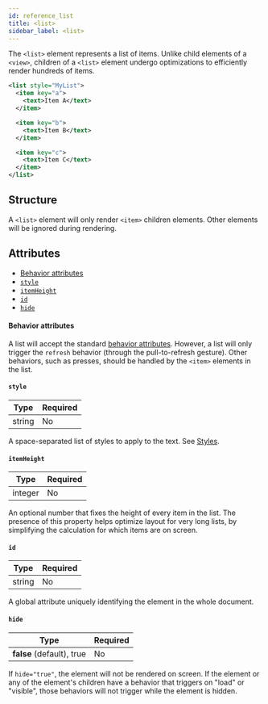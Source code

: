 ```yaml
---
id: reference_list
title: <list>
sidebar_label: <list>
---
```


The `<list>` element represents a list of items. Unlike child elements of a `<view>`, children of a `<list>` element undergo optimizations to efficiently render hundreds of items.

```xml
<list style="MyList">
  <item key="a">
    <text>Item A</text>
  </item>

  <item key="b">
    <text>Item B</text>
  </item>

  <item key="c">
    <text>Item C</text>
  </item>
</list>
```

## Structure

A `<list>` element will only render `<item>` children elements. Other elements will be ignored during rendering.

## Attributes

- [Behavior attributes](#behavior-attributes)
- [`style`](#style)
- [`itemHeight`](#itemheight)
- [`id`](#id)
- [`hide`](#hide)

#### Behavior attributes

A list will accept the standard [behavior attributes](/docs/reference_behavior_attributes). However, a list will only trigger the `refresh` behavior (through the pull-to-refresh gesture). Other behaviors, such as presses, should be handled by the `<item>` elements in the list.

#### `style`

| Type   | Required |
| ------ | -------- |
| string | No       |

A space-separated list of styles to apply to the text. See [Styles](/docs/reference_style).

#### `itemHeight`

| Type    | Required |
| ------- | -------- |
| integer | No       |

An optional number that fixes the height of every item in the list. The presence of this property helps optimize layout for very long lists, by simplifying the calculation for which items are on screen.

#### `id`

| Type   | Required |
| ------ | -------- |
| string | No       |

A global attribute uniquely identifying the element in the whole document.

#### `hide`

| Type                      | Required |
| ------------------------- | -------- |
| **false** (default), true | No       |

If `hide="true"`, the element will not be rendered on screen. If the element or any of the element's children have a behavior that triggers on "load" or "visible", those behaviors will not trigger while the element is hidden.
